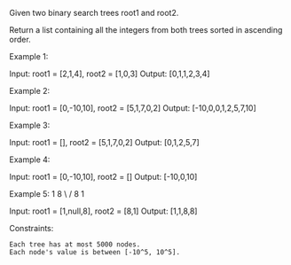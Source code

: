Given two binary search trees root1 and root2.

Return a list containing all the integers from both trees sorted in ascending order.

 
Example 1:

Input: root1 = [2,1,4], root2 = [1,0,3]
Output: [0,1,1,2,3,4]

Example 2:

Input: root1 = [0,-10,10], root2 = [5,1,7,0,2]
Output: [-10,0,0,1,2,5,7,10]

Example 3:
    
Input: root1 = [], root2 = [5,1,7,0,2]
Output: [0,1,2,5,7]

Example 4:

Input: root1 = [0,-10,10], root2 = []
Output: [-10,0,10]

Example 5:
1                   8
  \                / 
    8             1

Input: root1 = [1,null,8], root2 = [8,1]
Output: [1,1,8,8]

 

Constraints:

    Each tree has at most 5000 nodes.
    Each node's value is between [-10^5, 10^5].

